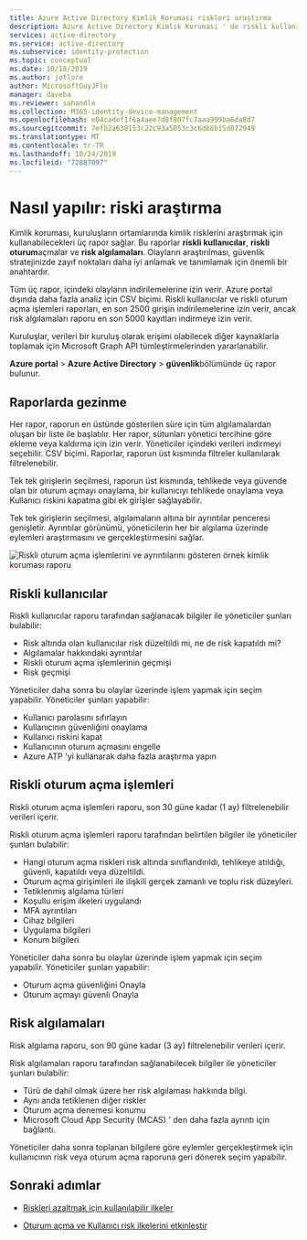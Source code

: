 ```yaml
---
title: Azure Active Directory Kimlik Koruması riskleri araştırma
description: Azure Active Directory Kimlik Koruması ' de riskli kullanıcıları, algılamaları ve oturum açma işlemlerini nasıl araştırılacağını öğrenin
services: active-directory
ms.service: active-directory
ms.subservice: identity-protection
ms.topic: conceptual
ms.date: 10/18/2019
ms.author: joflore
author: MicrosoftGuyJFlo
manager: daveba
ms.reviewer: sahandle
ms.collection: M365-identity-device-management
ms.openlocfilehash: e04cadef1f6a4aee7d8f807fc7aaa999ba6da8d7
ms.sourcegitcommit: 7efb2a638153c22c93a5053c3c6db8b15d072949
ms.translationtype: MT
ms.contentlocale: tr-TR
ms.lasthandoff: 10/24/2019
ms.locfileid: "72887097"
---
```

# <a name="how-to-investigate-risk"></a>Nasıl yapılır: riski araştırma

Kimlik koruması, kuruluşların ortamlarında kimlik risklerini araştırmak için kullanabilecekleri üç rapor sağlar. Bu raporlar **riskli kullanıcılar**, **riskli oturum**açmalar ve **risk algılamaları**. Olayların araştırılması, güvenlik stratejinizde zayıf noktaları daha iyi anlamak ve tanımlamak için önemli bir anahtardır.

Tüm üç rapor, içindeki olayların indirilemelerine izin verir. Azure portal dışında daha fazla analiz için CSV biçimi. Riskli kullanıcılar ve riskli oturum açma işlemleri raporları, en son 2500 girişin indirilemelerine izin verir, ancak risk algılamaları raporu en son 5000 kayıtları indirmeye izin verir.

Kuruluşlar, verileri bir kuruluş olarak erişimi olabilecek diğer kaynaklarla toplamak için Microsoft Graph API tümleştirmelerinden yararlanabilir.

**Azure portal** > **Azure Active Directory** > **güvenlik**bölümünde üç rapor bulunur.

## <a name="navigating-the-reports"></a>Raporlarda gezinme

Her rapor, raporun en üstünde gösterilen süre için tüm algılamalardan oluşan bir liste ile başlatılır. Her rapor, sütunları yönetici tercihine göre ekleme veya kaldırma için izin verir. Yöneticiler içindeki verileri indirmeyi seçebilir. CSV biçimi. Raporlar, raporun üst kısmında filtreler kullanılarak filtrelenebilir.

Tek tek girişlerin seçilmesi, raporun üst kısmında, tehlikede veya güvende olan bir oturum açmayı onaylama, bir kullanıcıyı tehlikede onaylama veya Kullanıcı riskini kapatma gibi ek girişler sağlayabilir.

Tek tek girişlerin seçilmesi, algılamaların altına bir ayrıntılar penceresi genişletir. Ayrıntılar görünümü, yöneticilerin her bir algılama üzerinde eylemleri araştırmasını ve gerçekleştirmesini sağlar. 

![Riskli oturum açma işlemlerini ve ayrıntılarını gösteren örnek kimlik koruması raporu](./media/howto-identity-protection-investigate-risk/identity-protection-risky-sign-ins-report.png)

## <a name="risky-users"></a>Riskli kullanıcılar

Riskli kullanıcılar raporu tarafından sağlanacak bilgiler ile yöneticiler şunları bulabilir:

- Risk altında olan kullanıcılar risk düzeltildi mi, ne de risk kapatıldı mi?
- Algılamalar hakkındaki ayrıntılar
- Riskli oturum açma işlemlerinin geçmişi
- Risk geçmişi
 
Yöneticiler daha sonra bu olaylar üzerinde işlem yapmak için seçim yapabilir. Yöneticiler şunları yapabilir:

- Kullanıcı parolasını sıfırlayın
- Kullanıcının güvenliğini onaylama
- Kullanıcı riskini kapat
- Kullanıcının oturum açmasını engelle
- Azure ATP 'yi kullanarak daha fazla araştırma yapın

## <a name="risky-sign-ins"></a>Riskli oturum açma işlemleri

Riskli oturum açma işlemleri raporu, son 30 güne kadar (1 ay) filtrelenebilir verileri içerir.

Riskli oturum açma işlemleri raporu tarafından belirtilen bilgiler ile yöneticiler şunları bulabilir:

- Hangi oturum açma riskleri risk altında sınıflandırıldı, tehlikeye atıldığı, güvenli, kapatıldı veya düzeltildi.
- Oturum açma girişimleri ile ilişkili gerçek zamanlı ve toplu risk düzeyleri.
- Tetiklenmiş algılama türleri
- Koşullu erişim ilkeleri uygulandı
- MFA ayrıntıları
- Cihaz bilgileri
- Uygulama bilgileri
- Konum bilgileri

Yöneticiler daha sonra bu olaylar üzerinde işlem yapmak için seçim yapabilir. Yöneticiler şunları yapabilir:

- Oturum açma güvenliğini Onayla
- Oturum açmayı güvenli Onayla

## <a name="risk-detections"></a>Risk algılamaları

Risk algılama raporu, son 90 güne kadar (3 ay) filtrelenebilir verileri içerir.

Risk algılamaları raporu tarafından sağlanabilecek bilgiler ile yöneticiler şunları bulabilir:

- Türü de dahil olmak üzere her risk algılaması hakkında bilgi.
- Aynı anda tetiklenen diğer riskler
- Oturum açma denemesi konumu
- Microsoft Cloud App Security (MCAS) ' den daha fazla ayrıntı için bağlantı.

Yöneticiler daha sonra toplanan bilgilere göre eylemler gerçekleştirmek için kullanıcının risk veya oturum açma raporuna geri dönerek seçim yapabilir.

## <a name="next-steps"></a>Sonraki adımlar

- [Riskleri azaltmak için kullanılabilir ilkeler](concept-identity-protection-policies.md)

- [Oturum açma ve Kullanıcı risk ilkelerini etkinleştir](howto-identity-protection-configure-risk-policies.md)
